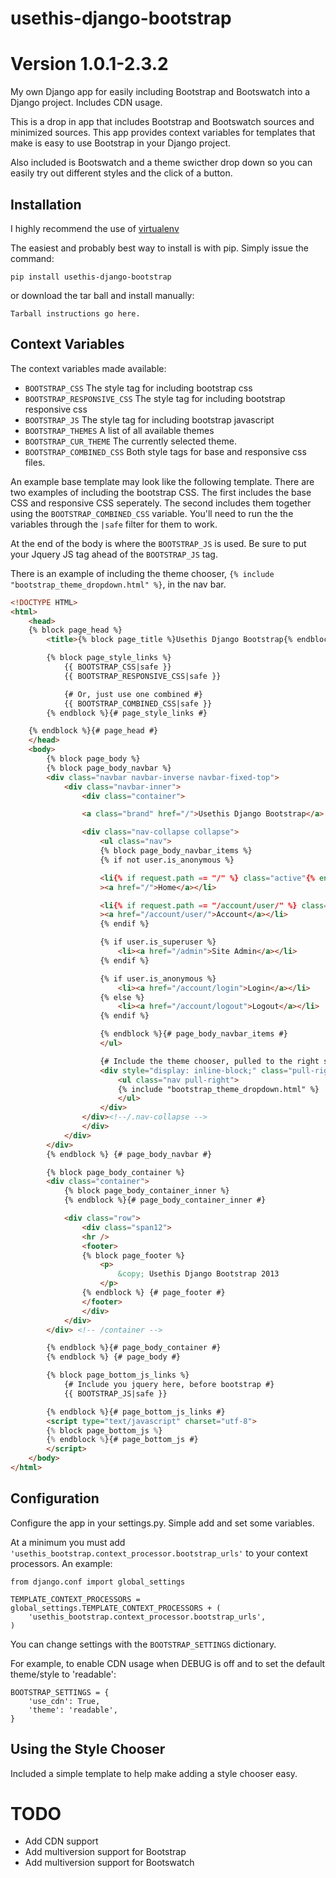 usethis-django-bootstrap
========================

# Version 1.0.1-2.3.2

My own Django app for easily including Bootstrap and Bootswatch into a Django project. Includes CDN usage.

This is a drop in app that includes Bootstrap and Bootswatch sources and
minimized sources. This app provides context variables for templates that make
is easy to use Bootstrap in your Django project. 


Also included is Bootswatch and a theme swicther drop down so you can easily try out
different styles and the click of a button.

## Installation

I highly recommend the use of [virtualenv](https://pypi.python.org/pypi/virtualenv)

The easiest and probably best way to install is with pip. Simply issue the
command:

    pip install usethis-django-bootstrap

or download the tar ball and install manually:

    Tarball instructions go here.

## Context Variables

The context variables made available:

* `BOOTSTRAP_CSS` The style tag for including bootstrap css
* `BOOTSTRAP_RESPONSIVE_CSS` The style tag for including bootstrap responsive css
* `BOOTSTRAP_JS` The style tag for including bootstrap javascript
* `BOOTSTRAP_THEMES` A list of all available themes
* `BOOTSTRAP_CUR_THEME` The currently selected theme.
* `BOOTSTRAP_COMBINED_CSS` Both style tags for base and responsive css files.

An example base template may look like the following template. There are two
examples of including the bootstrap CSS. The first includes the base CSS and
responsive CSS seperately. The second includes them together using the
`BOOTSTRAP_COMBINED_CSS` variable. You'll need to run the the variables through
the `|safe` filter for them to work.

At the end of the body is where the `BOOTSTRAP_JS` is used. Be sure to put your
Jquery JS tag ahead of the `BOOTSTRAP_JS` tag.

There is an example of including the theme chooser, `{% include
"bootstrap_theme_dropdown.html" %}`, in the nav bar.


```html
<!DOCTYPE HTML>
<html>
    <head>
    {% block page_head %}
        <title>{% block page_title %}Usethis Django Bootstrap{% endblock %}</title>

        {% block page_style_links %}
            {{ BOOTSTRAP_CSS|safe }}
            {{ BOOTSTRAP_RESPONSIVE_CSS|safe }}

            {# Or, just use one combined #}
            {{ BOOTSTRAP_COMBINED_CSS|safe }}
        {% endblock %}{# page_style_links #}

    {% endblock %}{# page_head #}
    </head>
    <body>
        {% block page_body %}
        {% block page_body_navbar %}
        <div class="navbar navbar-inverse navbar-fixed-top">
            <div class="navbar-inner">
                <div class="container">

                <a class="brand" href="/">Usethis Django Bootstrap</a>

                <div class="nav-collapse collapse">
                    <ul class="nav">
                    {% block page_body_navbar_items %}
                    {% if not user.is_anonymous %}

                    <li{% if request.path == "/" %} class="active"{% endif %}
                    ><a href="/">Home</a></li>

                    <li{% if request.path == "/account/user/" %} class="active"{% endif %}
                    ><a href="/account/user/">Account</a></li>
                    {% endif %}

                    {% if user.is_superuser %}
                        <li><a href="/admin">Site Admin</a></li>
                    {% endif %}

                    {% if user.is_anonymous %}
                        <li><a href="/account/login">Login</a></li>
                    {% else %}
                        <li><a href="/account/logout">Logout</a></li>
                    {% endif %}

                    {% endblock %}{# page_body_navbar_items #}
                    </ul>

                    {# Include the theme chooser, pulled to the right side of the nav bar #}
                    <div style="display: inline-block;" class="pull-right">
                        <ul class="nav pull-right">
                        {% include "bootstrap_theme_dropdown.html" %}
                        </ul>
                    </div>
                </div><!--/.nav-collapse -->
                </div>
            </div>
        </div>
        {% endblock %} {# page_body_navbar #}

        {% block page_body_container %}
        <div class="container">
            {% block page_body_container_inner %}
            {% endblock %}{# page_body_container_inner #}

            <div class="row">
                <div class="span12">
                <hr />
                <footer>
                {% block page_footer %}
                    <p>
                        &copy; Usethis Django Bootstrap 2013
                    </p>
                {% endblock %} {# page_footer #}
                </footer>
                </div>
            </div>
        </div> <!-- /container -->

        {% endblock %}{# page_body_container #}
        {% endblock %} {# page_body #}

        {% block page_bottom_js_links %}
            {# Include you jquery here, before bootstrap #}
            {{ BOOTSTRAP_JS|safe }}

        {% endblock %}{# page_bottom_js_links #}
        <script type="text/javascript" charset="utf-8">
        {% block page_bottom_js %}
        {% endblock %}{# page_bottom_js #}
        </script>
    </body>
</html>
```



## Configuration

Configure the app in your settings.py. Simple add and set some variables.

At a minimum you must add `'usethis_bootstrap.context_processor.bootstrap_urls'`
to your context processors. An example:

    from django.conf import global_settings

    TEMPLATE_CONTEXT_PROCESSORS = global_settings.TEMPLATE_CONTEXT_PROCESSORS + (
        'usethis_bootstrap.context_processor.bootstrap_urls',
    )


You can change settings with the `BOOTSTRAP_SETTINGS` dictionary.

For example, to enable CDN usage when DEBUG is off and to set the default
theme/style to 'readable':

    BOOTSTRAP_SETTINGS = {
        'use_cdn': True,
        'theme': 'readable',
    }


## Using the Style Chooser

Included a simple template to help make adding a style chooser easy.

# TODO

* Add CDN support
* Add multiversion support for Bootstrap
* Add multiversion support for Bootswatch
